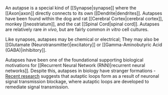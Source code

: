 An autapse is a special kind of [[Synapse|synapse]] where the [[Axon|axon]] directly connects to its own [[Dendrite|dendrites]]. Autapses have been found within the dog and rat [[Cerebral Cortex|cerebral cortex]], monkey [[neostriatum]], and the cat [[Spinal Cord|spinal cord]]. Autapses are relatively rare *in vivo*, but are fairly common *in vitro* cell cultures.

Like synapses, autapses may be chemical or electrical; They may also be [[Glutamate (Neurotransmitter)|excitatory]] or [[Gamma-Aminobutyric Acid (GABA)|inhibitory]].

Autapses have been one of the foundational supporting biological motivations for [[Recurrent Neural Network (RNN)|recurrent neural networks]]. Despite this, autapses in biology have stranger formations - [Recent research](https://www.hindawi.com/journals/complexity/2017/5436737/) suggests that autaptic loops form as a result of neuronal signal transmission blockage, where autaptic loops are developed to remediate signal transmission.
